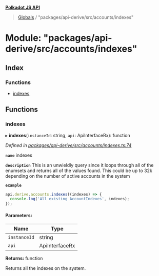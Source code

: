 **[Polkadot JS API](../README.md)**

> [Globals](../globals.md) / "packages/api-derive/src/accounts/indexes"

# Module: "packages/api-derive/src/accounts/indexes"

## Index

### Functions

* [indexes](_packages_api_derive_src_accounts_indexes_.md#indexes)

## Functions

### indexes

▸ **indexes**(`instanceId`: string, `api`: ApiInterfaceRx): function

*Defined in [packages/api-derive/src/accounts/indexes.ts:74](https://github.com/polkadot-js/api/blob/acb565d46/packages/api-derive/src/accounts/indexes.ts#L74)*

**`name`** indexes

**`description`** This is an unwieldly query since it loops through
all of the enumsets and returns all of the values found. This could be up to 32k depending
on the number of active accounts in the system

**`example`** 
<BR>

```javascript
api.derive.accounts.indexes((indexes) => {
  console.log('All existing AccountIndexes', indexes);
});
```

#### Parameters:

Name | Type |
------ | ------ |
`instanceId` | string |
`api` | ApiInterfaceRx |

**Returns:** function

Returns all the indexes on the system.
